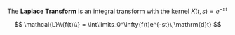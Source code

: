 The **Laplace Transform** is an integral transform with the kernel $K(t,s)=e^{-st}$

$$
\mathcal{L}\\{f(t)\\} = \int\limits_0^\infty{f(t)e^{-st}\,\mathrm{d}t}
$$
